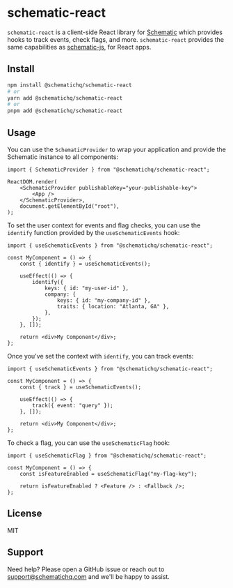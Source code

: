 # schematic-react

`schematic-react` is a client-side React library for [Schematic](https://schematichq.com) which provides hooks to track events, check flags, and more. `schematic-react` provides the same capabilities as [schematic-js](https://github.com/schematichq/schematic-js/tree/main/js), for React apps.

## Install

```bash
npm install @schematichq/schematic-react
# or
yarn add @schematichq/schematic-react
# or
pnpm add @schematichq/schematic-react
```

## Usage

You can use the `SchematicProvider` to wrap your application and provide the Schematic instance to all components:

```tsx
import { SchematicProvider } from "@schematichq/schematic-react";

ReactDOM.render(
    <SchematicProvider publishableKey="your-publishable-key">
        <App />
    </SchematicProvider>,
    document.getElementById("root"),
);
```

To set the user context for events and flag checks, you can use the `identify` function provided by the `useSchematicEvents` hook:

```tsx
import { useSchematicEvents } from "@schematichq/schematic-react";

const MyComponent = () => {
    const { identify } = useSchematicEvents();

    useEffect(() => {
        identify({
            keys: { id: "my-user-id" },
            company: {
                keys: { id: "my-company-id" },
                traits: { location: "Atlanta, GA" },
            },
        });
    }, []);

    return <div>My Component</div>;
};
```

Once you've set the context with `identify`, you can track events:

```tsx
import { useSchematicEvents } from "@schematichq/schematic-react";

const MyComponent = () => {
    const { track } = useSchematicEvents();

    useEffect(() => {
        track({ event: "query" });
    }, []);

    return <div>My Component</div>;
};
```

To check a flag, you can use the `useSchematicFlag` hook:

```tsx
import { useSchematicFlag } from "@schematichq/schematic-react";

const MyComponent = () => {
    const isFeatureEnabled = useSchematicFlag("my-flag-key");

    return isFeatureEnabled ? <Feature /> : <Fallback />;
};
```

## License

MIT

## Support

Need help? Please open a GitHub issue or reach out to [support@schematichq.com](mailto:support@schematichq.com) and we'll be happy to assist.

